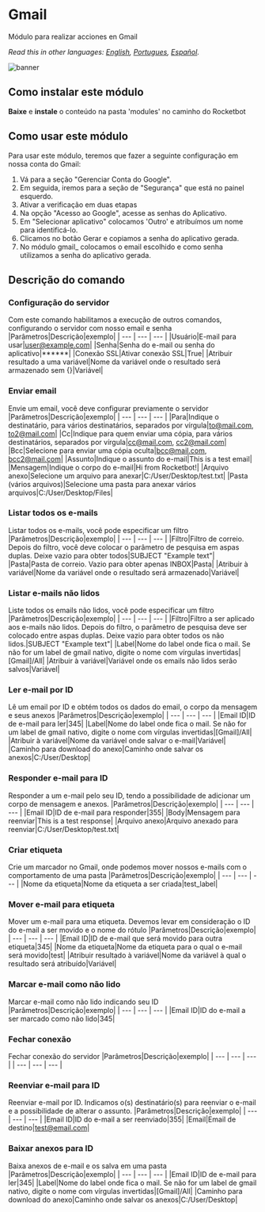 # Gmail
  
Módulo para realizar acciones en Gmail  
  
*Read this in other languages: [English](Manual_gmail_.md), [Portugues](Manual_gmail_.pr.md), [Español](Manual_gmail_.es.md).*
  
![banner](imgs/Banner_gmail_.png)

## Como instalar este módulo
  
__Baixe__ e __instale__ o conteúdo na pasta 'modules' no caminho do Rocketbot  

## Como usar este módulo
Para usar este módulo, teremos que fazer a seguinte configuração em nossa conta do Gmail:
1. Vá para a seção "Gerenciar Conta do Google".
2. Em seguida, iremos para a seção de "Segurança" que está no painel esquerdo.
3. Ativar a verificação em duas etapas
4. Na opção "Acesso ao Google", acesse as senhas do Aplicativo.
5. Em "Selecionar aplicativo" colocamos 'Outro' e atribuímos um nome para identificá-lo.
6. Clicamos no botão Gerar e copiamos a senha do aplicativo gerada.
7. No módulo gmail_ colocamos o email escolhido e como senha utilizamos a senha do aplicativo gerada.


## Descrição do comando

### Configuração do servidor
  
Com este comando habilitamos a execução de outros comandos, configurando o servidor com nosso email e senha
|Parâmetros|Descrição|exemplo|
| --- | --- | --- |
|Usuário|E-mail para usar|user@example.com|
|Senha|Senha do e-mail ou senha do aplicativo|******|
|Conexão SSL|Ativar conexão SSL|True|
|Atribuir resultado a uma variável|Nome da variável onde o resultado será armazenado sem {}|Variável|

### Enviar email
  
Envie um email, você deve configurar previamente o servidor
|Parâmetros|Descrição|exemplo|
| --- | --- | --- |
|Para|Indique o destinatário, para vários destinatários, separados por vírgula|to@mail.com, to2@mail.com|
|Cc|Indique para quem enviar uma cópia, para vários destinatários, separados por vírgula|cc@mail.com, cc2@mail.com|
|Bcc|Selecione para enviar uma cópia oculta|bcc@mail.com, bcc2@mail.com|
|Assunto|Indique o assunto do e-mail|This is a test email|
|Mensagem|Indique o corpo do e-mail|Hi from Rocketbot!|
|Arquivo anexo|Selecione um arquivo para anexar|C:/User/Desktop/test.txt|
|Pasta (vários arquivos)|Selecione uma pasta para anexar vários arquivos|C:/User/Desktop/Files|

### Listar todos os e-mails
  
Listar todos os e-mails, você pode especificar um filtro
|Parâmetros|Descrição|exemplo|
| --- | --- | --- |
|Filtro|Filtro de correio. Depois do filtro, você deve colocar o parâmetro de pesquisa em aspas duplas. Deixe vazio para obter todos|SUBJECT "Example text"|
|Pasta|Pasta de correio. Vazio para obter apenas INBOX|Pasta|
|Atribuir à variável|Nome da variável onde o resultado será armazenado|Variável|

### Listar e-mails não lidos
  
Liste todos os emails não lidos, você pode especificar um filtro
|Parâmetros|Descrição|exemplo|
| --- | --- | --- |
|Filtro|Filtro a ser aplicado aos e-mails não lidos. Depois do filtro, o parâmetro de pesquisa deve ser colocado entre aspas duplas. Deixe vazio para obter todos os não lidos.|SUBJECT "Example text"|
|Label|Nome do label onde fica o mail. Se não for um label de gmail nativo, digite o nome com vírgulas invertidas|[Gmail]/All|
|Atribuir à variável|Variável onde os emails não lidos serão salvos|Variável|

### Ler e-mail por ID
  
Lê um email por ID e obtém todos os dados do email, o corpo da mensagem e seus anexos
|Parâmetros|Descrição|exemplo|
| --- | --- | --- |
|Email ID|ID de e-mail para ler|345|
|Label|Nome do label onde fica o mail. Se não for um label de gmail nativo, digite o nome com vírgulas invertidas|[Gmail]/All|
|Atribuir à variável|Nome da variável onde salvar o e-mail|Variável|
|Caminho para download do anexo|Caminho onde salvar os anexos|C:/User/Desktop|

### Responder e-mail para ID
  
Responder a um e-mail pelo seu ID, tendo a possibilidade de adicionar um corpo de mensagem e anexos.
|Parâmetros|Descrição|exemplo|
| --- | --- | --- |
|Email ID|ID de e-mail para responder|355|
|Body|Mensagem para reenviar|This is a test response|
|Arquivo anexo|Arquivo anexado para reenviar|C:/User/Desktop/test.txt|

### Criar etiqueta
  
Crie um marcador no Gmail, onde podemos mover nossos e-mails com o comportamento de uma pasta
|Parâmetros|Descrição|exemplo|
| --- | --- | --- |
|Nome da etiqueta|Nome da etiqueta a ser criada|test_label|

### Mover e-mail para etiqueta
  
Mover um e-mail para uma etiqueta. Devemos levar em consideração o ID do e-mail a ser movido e o nome do rótulo
|Parâmetros|Descrição|exemplo|
| --- | --- | --- |
|Email ID|ID de e-mail que será movido para outra etiqueta|345|
|Nome da etiqueta|Nome da etiqueta para o qual o e-mail será movido|test|
|Atribuir resultado à variável|Nome da variável à qual o resultado será atribuído|Variável|

### Marcar e-mail como não lido
  
Marcar e-mail como não lido indicando seu ID
|Parâmetros|Descrição|exemplo|
| --- | --- | --- |
|Email ID|ID do e-mail a ser marcado como não lido|345|

### Fechar conexão
  
Fechar conexão do servidor
|Parâmetros|Descrição|exemplo|
| --- | --- | --- |
| --- | --- | --- |

### Reenviar e-mail para ID
  
Reenviar e-mail por ID. Indicamos o(s) destinatário(s) para reenviar o e-mail e a possibilidade de alterar o assunto.
|Parâmetros|Descrição|exemplo|
| --- | --- | --- |
|Email ID|ID do e-mail a ser reenviado|355|
|Email|Email de destino|test@email.com|

### Baixar anexos para ID
  
Baixa anexos de e-mail e os salva em uma pasta
|Parâmetros|Descrição|exemplo|
| --- | --- | --- |
|Email ID|ID de e-mail para ler|345|
|Label|Nome do label onde fica o mail. Se não for um label de gmail nativo, digite o nome com vírgulas invertidas|[Gmail]/All|
|Caminho para download do anexo|Caminho onde salvar os anexos|C:/User/Desktop|
